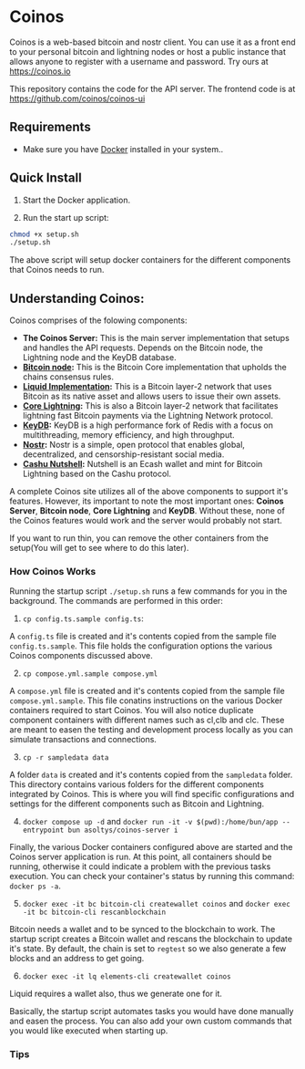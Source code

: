 # Coinos

Coinos is a web-based bitcoin and nostr client. You can use it as a front end to your personal bitcoin and lightning nodes or host a public instance that allows anyone to register with a username and password. Try ours at https://coinos.io

This repository contains the code for the API server. The frontend code is at <a href="https://github.com/coinos/coinos-ui">https://github.com/coinos/coinos-ui</a>

## Requirements

- Make sure you have <a href="https://docs.docker.com/get-docker/">Docker</a> installed in your system..

## Quick Install

1. Start the Docker application.

2. Run the start up script:
```bash
chmod +x setup.sh
./setup.sh
```

The above script will setup docker containers for the different components that Coinos needs to run.

## Understanding Coinos:

Coinos comprises of the folowing components:
- **The Coinos Server:** This is the main server implementation that setups and handles the API requests. Depends on the Bitcoin node, the Lightning node and the KeyDB database.
- **[Bitcoin node](https://github.com/bitcoin/bitcoin):** This is the Bitcoin Core implementation that upholds the chains consensus rules.
- **[Liquid Implementation](https://liquid.net/):** This is a Bitcoin layer-2 network that uses Bitcoin as its native asset and allows users to issue their own assets.
- **[Core Lightning](https://docs.corelightning.org/docs/home):** This is also a Bitcoin layer-2 network that facilitates lightning fast Bitcoin payments via the Lightning Network protocol.
- **[KeyDB](https://docs.keydb.dev/):** KeyDB is a high performance fork of Redis with a focus on multithreading, memory efficiency, and high throughput.
- **[Nostr](https://nostr.com/):** Nostr is a simple, open protocol that enables global, decentralized, and censorship-resistant social media.
- **[Cashu Nutshell](https://github.com/cashubtc/nutshell):** Nutshell is an Ecash wallet and mint for Bitcoin Lightning based on the Cashu protocol.

A complete Coinos site utilizes all of the above components to support it's features. However, 
its important to note the most important ones: **Coinos Server**, **Bitcoin node**, **Core Lightning** and **KeyDB**. Without these, 
none of the Coinos features would work and the server would probably not start. 

If you want to run thin, you can remove the other containers 
from the setup(You will get to see where to do this later). 

### How Coinos Works

Running the startup script `./setup.sh` runs a few commands for you in the background. The commands are performed in this order:

1. `cp config.ts.sample config.ts`:

A `config.ts` file is created and it's contents copied from the sample file `config.ts.sample`. This file holds the configuration options 
the various Coinos components discussed above.

2. `cp compose.yml.sample compose.yml`

A `compose.yml` file is created and it's contents copied from the sample file `compose.yml.sample`. This file conatins instructions 
on the various Docker containers required to start Coinos. You will also notice duplicate component containers with different names such as cl,clb and clc. These are meant to easen the testing and development process locally as you can simulate transactions and connections.

3. `cp -r sampledata data`

A folder `data` is created and it's contents copied from the `sampledata` folder. This directory contains various folders for the different components integrated by Coinos. This is where you will find specific configurations and settings for the different components such as Bitcoin and Lightning.

4. `docker compose up -d` and `docker run -it -v $(pwd):/home/bun/app --entrypoint bun asoltys/coinos-server i`

Finally, the various Docker containers configured above are started  and the Coinos server application is run. At this point, all containers should be running, otherwise it could indicate a problem with the previous tasks execution. You can check your container's status by running this command: `docker ps -a`.

5. `docker exec -it bc bitcoin-cli createwallet coinos` and `docker exec -it bc bitcoin-cli rescanblockchain`

Bitcoin needs a wallet and to be synced to the blockchain to work. The startup script creates a Bitcoin wallet and rescans the blockchain to update it's state. By default, the chain is set to `regtest` so we also generate a few blocks and an address to get going.

6. `docker exec -it lq elements-cli createwallet coinos`

Liquid requires a wallet also, thus we generate one for it.

Basically, the startup script automates tasks you would have done manually and easen the process. You can also add your own custom commands that you would like executed when starting up.

### Tips
